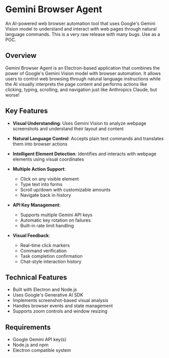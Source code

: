 # Gemini Browser Agent

An AI-powered web browser automation tool that uses Google's Gemini Vision model to understand and interact with web pages through natural language commands.
This is a very raw release with many bugs. Use as a POC.

## Overview

Gemini Browser Agent is an Electron-based application that combines the power of Google's Gemini Vision model with browser automation. It allows users to control web browsing through natural language instructions while the AI visually interprets the page content and performs actions like clicking, typing, scrolling, and navigation just like Anthropics Claude, but worse!

## Key Features

- **Visual Understanding**: Uses Gemini Vision to analyze webpage screenshots and understand their layout and content
- **Natural Language Control**: Accepts plain text commands and translates them into browser actions
- **Intelligent Element Detection**: Identifies and interacts with webpage elements using visual coordinates
- **Multiple Action Support**:
  - Click on any visible element
  - Type text into forms
  - Scroll up/down with customizable amounts
  - Navigate back in history
  
- **API Key Management**:
  - Supports multiple Gemini API keys
  - Automatic key rotation on failures
  - Built-in rate limit handling
  
- **Visual Feedback**:
  - Real-time click markers
  - Command verification
  - Task completion confirmation
  - Chat-style interaction history

## Technical Features

- Built with Electron and Node.js
- Uses Google's Generative AI SDK
- Implements screenshot-based visual analysis
- Handles browser events and state management
- Supports zoom controls and window resizing

## Requirements

- Google Gemini API key(s)
- Node.js and npm
- Electron compatible system
